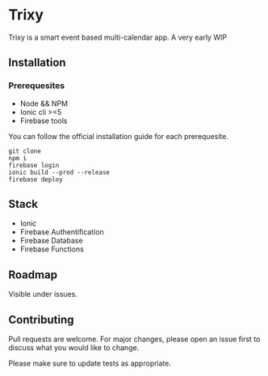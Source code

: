 # Trixy

Trixy is a smart event based multi-calendar app. A very early WIP

## Installation

### Prerequesites

- Node && NPM
- Ionic cli >=5
- Firebase tools

You can follow the official installation guide for each prerequesite.

```
git clone
npm i
firebase login
ionic build --prod --release
firebase deploy
```

## Stack

- Ionic
- Firebase Authentification
- Firebase Database
- Firebase Functions

## Roadmap

Visible under issues.

## Contributing

Pull requests are welcome. For major changes, please open an issue first to discuss what you would like to change.

Please make sure to update tests as appropriate.